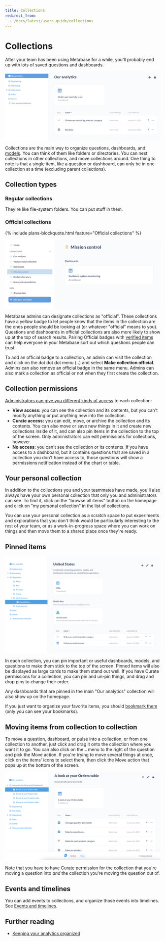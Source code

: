 ```yaml
---
title: Collections
redirect_from:
  - /docs/latest/users-guide/collections
---
```


# Collections

 After your team has been using Metabase for a while, you’ll probably end up with lots of saved questions and dashboards.

![Our analytics](./images/our-analytics-page.png)

Collections are the main way to organize questions, dashboards, and [models][models]. You can think of them like folders or directories. You can nest collections in other collections, and move collections around. One thing to note is that a single item, like a question or dashboard, can only be in one collection at a time (excluding parent collections).

## Collection types

### Regular collections

They're like file-system folders. You can put stuff in them.

### Official collections

{% include plans-blockquote.html feature="Official collections" %}

![Official collections](./images/official-collection.png)

Metabase admins can designate collections as "official". These collections have a yellow badge to let people know that the items in the collection are the ones people should be looking at (or whatever "official" means to you). Questions and dashboards in official collections are also more likely to show up at the top of search results. Pairing Official badges with [verified items](./exploration.md#verified-items) can help everyone in your Metabase sort out which questions people can trust.

To add an official badge to a collection, an admin can visit the collection and click on the dot dot dot menu (**..**) and select **Make collection official**. Admins can also remove an official badge in the same menu. Admins can also mark a collection as official or not when they first create the collection.

## Collection permissions

[Administrators can give you different kinds of access](../permissions/collections.md) to each collection:

- **View access:** you can see the collection and its contents, but you can't modify anything or put anything new into the collection.
- **Curate access:** you can edit, move, or archive the collection and its contents. You can also move or save new things in it and create new collections inside of it, and can also pin items in the collection to the top of the screen. Only administrators can edit permissions for collections, however.
- **No access:** you can't see the collection or its contents. If you have access to a dashboard, but it contains questions that are saved in a collection you don't have access to, those questions will show a permissions notification instead of the chart or table.

## Your personal collection

In addition to the collections you and your teammates have made, you'll also always have your own personal collection that only you and administrators can see. To find it, click on the "browse all items" button on the homepage and click on "my personal collection" in the list of collections.

You can use your personal collection as a scratch space to put experiments and explorations that you don't think would be particularly interesting to the rest of your team, or as a work-in-progress space where you can work on things and then move them to a shared place once they're ready.

## Pinned items

![Pins](./images/pinned-items.png)

In each collection, you can pin important or useful dashboards, models, and questions to make them stick to the top of the screen. Pinned items will also be displayed as large cards to make them stand out well. If you have Curate permissions for a collection, you can pin and un-pin things, and drag and drop pins to change their order.

Any dashboards that are pinned in the main "Our analytics" collection will also show up on the homepage.

If you just want to organize _your_ favorite items, you should [bookmark them](./exploration.md#bookmarks) (only you can see your bookmarks).

## Moving items from collection to collection

To move a question, dashboard, or pulse into a collection, or from one collection to another, just click and drag it onto the collection where you want it to go. You can also click on the `…` menu to the right of the question and pick the Move action. If you're trying to move several things at once, click on the items' icons to select them, then click the Move action that pops up at the bottom of the screen.

![Selecting questions](./images/question-checkbox.png)

Note that you have to have Curate permission for the collection that you're moving a question into _and_ the collection you're moving the question out of.

## Events and timelines

You can add events to collections, and organize those events into timelines. See [Events and timelines](events-and-timelines.md).

## Further reading

- [Keeping your analytics organized](https://www.metabase.com/learn/administration/same-page)

[dashboards]: ../dashboards/introduction.md
[models]: ../data-modeling/models.md

